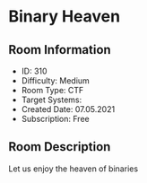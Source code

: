 ﻿# Binary Heaven

## Room Information
- ID: 310
- Difficulty: Medium
- Room Type: CTF
- Target Systems: 
- Created Date: 07.05.2021
- Subscription: Free

## Room Description
Let us enjoy the heaven of binaries
